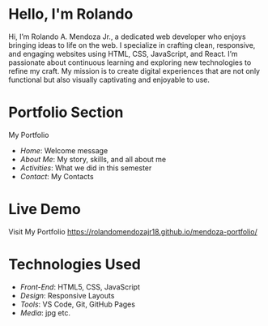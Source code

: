 # Hello, I'm Rolando

Hi, I’m Rolando A. Mendoza Jr., a dedicated web developer who enjoys bringing ideas to life on the web. I specialize in crafting clean, responsive, and engaging websites using HTML, CSS, JavaScript, and React. I’m passionate about continuous learning and exploring new technologies to refine my craft. My mission is to create digital experiences that are not only functional but also visually captivating and enjoyable to use.

# Portfolio Section

My Portfolio

- *Home*: Welcome message
- *About Me*: My story, skills, and all about me
- *Activities*: What we did in this semester
- *Contact*: My Contacts


# Live Demo

Visit My Portfolio https://rolandomendozajr18.github.io/mendoza-portfolio/

# Technologies Used

- *Front-End*: HTML5, CSS, JavaScript
- *Design*: Responsive Layouts
- *Tools*: VS Code, Git, GitHub Pages
- *Media*: jpg etc.
